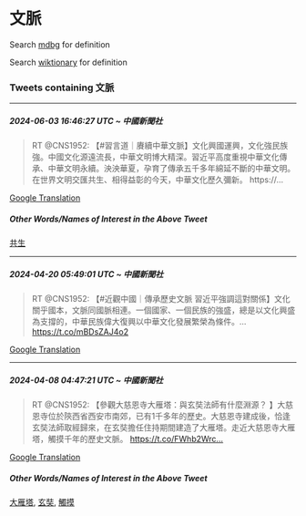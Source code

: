 # 文脈

Search [mdbg](https://www.mdbg.net/chinese/dictionary?page=worddict&wdrst=0&wdqb=文脈) for definition

Search [wiktionary](https://en.wiktionary.org/wiki/文脈) for definition

### Tweets containing 文脈

___
##### 2024-06-03 16:46:27 UTC ~ 中國新聞社
> RT @CNS1952: 【#習言道｜賡續中華文脈】文化興國運興，文化強民族強。中國文化源遠流長，中華文明博大精深。習近平高度重視中華文化傳承、中華文明永續。泱泱華夏，孕育了傳承五千多年綿延不斷的中華文明。在世界文明交匯共生、相得益彰的今天，中華文化歷久彌新。 https://…

[Google Translation](https://translate.google.com/?hi=en&tab=TT&sl=zh-CN&tl=en&op=translate&text=RT+%40CNS1952%3A+%E3%80%90%23%E7%BF%92%E8%A8%80%E9%81%93%EF%BD%9C%E8%B3%A1%E7%BA%8C%E4%B8%AD%E8%8F%AF%E6%96%87%E8%84%88%E3%80%91%E6%96%87%E5%8C%96%E8%88%88%E5%9C%8B%E9%81%8B%E8%88%88%EF%BC%8C%E6%96%87%E5%8C%96%E5%BC%B7%E6%B0%91%E6%97%8F%E5%BC%B7%E3%80%82%E4%B8%AD%E5%9C%8B%E6%96%87%E5%8C%96%E6%BA%90%E9%81%A0%E6%B5%81%E9%95%B7%EF%BC%8C%E4%B8%AD%E8%8F%AF%E6%96%87%E6%98%8E%E5%8D%9A%E5%A4%A7%E7%B2%BE%E6%B7%B1%E3%80%82%E7%BF%92%E8%BF%91%E5%B9%B3%E9%AB%98%E5%BA%A6%E9%87%8D%E8%A6%96%E4%B8%AD%E8%8F%AF%E6%96%87%E5%8C%96%E5%82%B3%E6%89%BF%E3%80%81%E4%B8%AD%E8%8F%AF%E6%96%87%E6%98%8E%E6%B0%B8%E7%BA%8C%E3%80%82%E6%B3%B1%E6%B3%B1%E8%8F%AF%E5%A4%8F%EF%BC%8C%E5%AD%95%E8%82%B2%E4%BA%86%E5%82%B3%E6%89%BF%E4%BA%94%E5%8D%83%E5%A4%9A%E5%B9%B4%E7%B6%BF%E5%BB%B6%E4%B8%8D%E6%96%B7%E7%9A%84%E4%B8%AD%E8%8F%AF%E6%96%87%E6%98%8E%E3%80%82%E5%9C%A8%E4%B8%96%E7%95%8C%E6%96%87%E6%98%8E%E4%BA%A4%E5%8C%AF%E5%85%B1%E7%94%9F%E3%80%81%E7%9B%B8%E5%BE%97%E7%9B%8A%E5%BD%B0%E7%9A%84%E4%BB%8A%E5%A4%A9%EF%BC%8C%E4%B8%AD%E8%8F%AF%E6%96%87%E5%8C%96%E6%AD%B7%E4%B9%85%E5%BD%8C%E6%96%B0%E3%80%82+https%3A%2F%2F%E2%80%A6)
##### Other Words/Names of Interest in the Above Tweet
[共生](共生.md)
___
##### 2024-04-20 05:49:01 UTC ~ 中國新聞社
> RT @CNS1952: 【#近觀中國｜傳承歷史文脈 習近平強調這對關係】文化關乎國本，文脈同國脈相連。一個國家、一個民族的強盛，總是以文化興盛為支撐的，中華民族偉大復興以中華文化發展繁榮為條件。… https://t.co/mBDsZAJ4o2

[Google Translation](https://translate.google.com/?hi=en&tab=TT&sl=zh-CN&tl=en&op=translate&text=RT+%40CNS1952%3A+%E3%80%90%23%E8%BF%91%E8%A7%80%E4%B8%AD%E5%9C%8B%EF%BD%9C%E5%82%B3%E6%89%BF%E6%AD%B7%E5%8F%B2%E6%96%87%E8%84%88+%E7%BF%92%E8%BF%91%E5%B9%B3%E5%BC%B7%E8%AA%BF%E9%80%99%E5%B0%8D%E9%97%9C%E4%BF%82%E3%80%91%E6%96%87%E5%8C%96%E9%97%9C%E4%B9%8E%E5%9C%8B%E6%9C%AC%EF%BC%8C%E6%96%87%E8%84%88%E5%90%8C%E5%9C%8B%E8%84%88%E7%9B%B8%E9%80%A3%E3%80%82%E4%B8%80%E5%80%8B%E5%9C%8B%E5%AE%B6%E3%80%81%E4%B8%80%E5%80%8B%E6%B0%91%E6%97%8F%E7%9A%84%E5%BC%B7%E7%9B%9B%EF%BC%8C%E7%B8%BD%E6%98%AF%E4%BB%A5%E6%96%87%E5%8C%96%E8%88%88%E7%9B%9B%E7%82%BA%E6%94%AF%E6%92%90%E7%9A%84%EF%BC%8C%E4%B8%AD%E8%8F%AF%E6%B0%91%E6%97%8F%E5%81%89%E5%A4%A7%E5%BE%A9%E8%88%88%E4%BB%A5%E4%B8%AD%E8%8F%AF%E6%96%87%E5%8C%96%E7%99%BC%E5%B1%95%E7%B9%81%E6%A6%AE%E7%82%BA%E6%A2%9D%E4%BB%B6%E3%80%82%E2%80%A6+https%3A%2F%2Ft.co%2FmBDsZAJ4o2)
___
##### 2024-04-08 04:47:21 UTC ~ 中國新聞社
> RT @CNS1952: 【參觀大慈恩寺大雁塔：與玄奘法師有什麼淵源？ 】大慈恩寺位於陝西省西安市南郊，已有1千多年的歷史。大慈恩寺建成後，恰逢玄奘法師取經歸來，在玄奘擔任住持期間建造了大雁塔。走近大慈恩寺大雁塔，觸摸千年的歷史文脈。 https://t.co/FWhb2Wrc…

[Google Translation](https://translate.google.com/?hi=en&tab=TT&sl=zh-CN&tl=en&op=translate&text=RT+%40CNS1952%3A+%E3%80%90%E5%8F%83%E8%A7%80%E5%A4%A7%E6%85%88%E6%81%A9%E5%AF%BA%E5%A4%A7%E9%9B%81%E5%A1%94%EF%BC%9A%E8%88%87%E7%8E%84%E5%A5%98%E6%B3%95%E5%B8%AB%E6%9C%89%E4%BB%80%E9%BA%BC%E6%B7%B5%E6%BA%90%EF%BC%9F+%E3%80%91%E5%A4%A7%E6%85%88%E6%81%A9%E5%AF%BA%E4%BD%8D%E6%96%BC%E9%99%9D%E8%A5%BF%E7%9C%81%E8%A5%BF%E5%AE%89%E5%B8%82%E5%8D%97%E9%83%8A%EF%BC%8C%E5%B7%B2%E6%9C%891%E5%8D%83%E5%A4%9A%E5%B9%B4%E7%9A%84%E6%AD%B7%E5%8F%B2%E3%80%82%E5%A4%A7%E6%85%88%E6%81%A9%E5%AF%BA%E5%BB%BA%E6%88%90%E5%BE%8C%EF%BC%8C%E6%81%B0%E9%80%A2%E7%8E%84%E5%A5%98%E6%B3%95%E5%B8%AB%E5%8F%96%E7%B6%93%E6%AD%B8%E4%BE%86%EF%BC%8C%E5%9C%A8%E7%8E%84%E5%A5%98%E6%93%94%E4%BB%BB%E4%BD%8F%E6%8C%81%E6%9C%9F%E9%96%93%E5%BB%BA%E9%80%A0%E4%BA%86%E5%A4%A7%E9%9B%81%E5%A1%94%E3%80%82%E8%B5%B0%E8%BF%91%E5%A4%A7%E6%85%88%E6%81%A9%E5%AF%BA%E5%A4%A7%E9%9B%81%E5%A1%94%EF%BC%8C%E8%A7%B8%E6%91%B8%E5%8D%83%E5%B9%B4%E7%9A%84%E6%AD%B7%E5%8F%B2%E6%96%87%E8%84%88%E3%80%82+https%3A%2F%2Ft.co%2FFWhb2Wrc%E2%80%A6)
##### Other Words/Names of Interest in the Above Tweet
[大雁塔](大雁塔.md), [玄奘](玄奘.md), [觸摸](觸摸.md)
